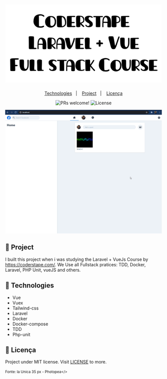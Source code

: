 <h1 align="center">
    <img alt="Laravel-Fullstack-Course" title="Laravel-Fullstack-Course" src=".github/logo.svg" />
</h1>

<p align="center">
  <a href="#-technologies">Technologies</a>&nbsp;&nbsp;&nbsp;|&nbsp;&nbsp;&nbsp;
  <a href="#-project">Project</a>&nbsp;&nbsp;&nbsp;|&nbsp;&nbsp;&nbsp;
  <a href="#memo-licença">Licença</a>
</p>

<p align="center">
 <img src="https://img.shields.io/static/v1?label=PRs&message=welcome&color=15C3D6&labelColor=000000" alt="PRs welcome!" />

<img alt="License" src="https://img.shields.io/static/v1?label=license&message=MIT&color=15C3D6&labelColor=000000">
</p>

<p align="center" >
  <img id="gif" alt="gif preview" src=".github/preview.gif" />
</p>

## 🔖 Project

I built this project when i was studying the Laravel + VueJs Course by https://coderstape.com/. We Use all Fullstack pratices: TDD, Docker, Laravel, PHP Unit, vueJS and others.

## 🚀 Technologies

- Vue
- Vuex
- Tailwind-css
- Laravel
- Docker
- Docker-compose
- TDD
- Php-unit

## :memo: Licença

Project under MIT license. Visit [LICENSE](LICENSE.md) to more.

<small>Fonte: la Unica 35 px - Photopea</>
